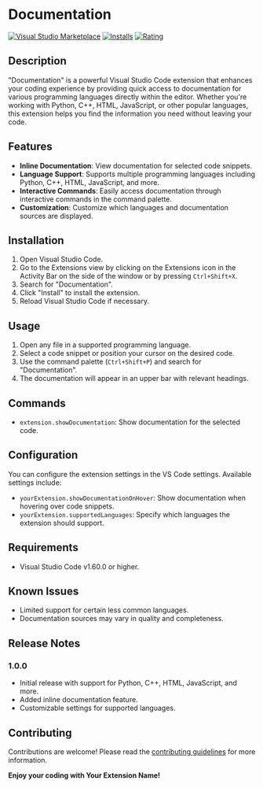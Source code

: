 # Documentation

[![Visual Studio Marketplace](https://img.shields.io/visual-studio-marketplace/v/Preeti.Documentation)](https://marketplace.visualstudio.com/items?itemName=Preeti.Documentation)
[![Installs](https://img.shields.io/visual-studio-marketplace/i/Preeti.Documentation)](https://marketplace.visualstudio.com/items?itemName=Preeti.Documentation)
[![Rating](https://img.shields.io/visual-studio-marketplace/r/Preeti.Documentation)](https://marketplace.visualstudio.com/items?itemName=Preeti.Documentation)

## Description

"Documentation" is a powerful Visual Studio Code extension that enhances your coding experience by providing quick access to documentation for various programming languages directly within the editor. Whether you're working with Python, C++, HTML, JavaScript, or other popular languages, this extension helps you find the information you need without leaving your code.

## Features

- **Inline Documentation**: View documentation for selected code snippets.
- **Language Support**: Supports multiple programming languages including Python, C++, HTML, JavaScript, and more.
- **Interactive Commands**: Easily access documentation through interactive commands in the command palette.
- **Customization**: Customize which languages and documentation sources are displayed.

## Installation

1. Open Visual Studio Code.
2. Go to the Extensions view by clicking on the Extensions icon in the Activity Bar on the side of the window or by pressing `Ctrl+Shift+X`.
3. Search for "Documentation".
4. Click "Install" to install the extension.
5. Reload Visual Studio Code if necessary.

## Usage

1. Open any file in a supported programming language.
2. Select a code snippet or position your cursor on the desired code.
3. Use the command palette (`Ctrl+Shift+P`) and search for "Documentation".
4. The documentation will appear in an upper bar with relevant headings.

## Commands

- `extension.showDocumentation`: Show documentation for the selected code.

## Configuration

You can configure the extension settings in the VS Code settings. Available settings include:

- `yourExtension.showDocumentationOnHover`: Show documentation when hovering over code snippets.
- `yourExtension.supportedLanguages`: Specify which languages the extension should support.

## Requirements

- Visual Studio Code v1.60.0 or higher.

## Known Issues

- Limited support for certain less common languages.
- Documentation sources may vary in quality and completeness.

## Release Notes

### 1.0.0

- Initial release with support for Python, C++, HTML, JavaScript, and more.
- Added inline documentation feature.
- Customizable settings for supported languages.

## Contributing

Contributions are welcome! Please read the [contributing guidelines](CONTRIBUTING.md) for more information.



**Enjoy your coding with Your Extension Name!**